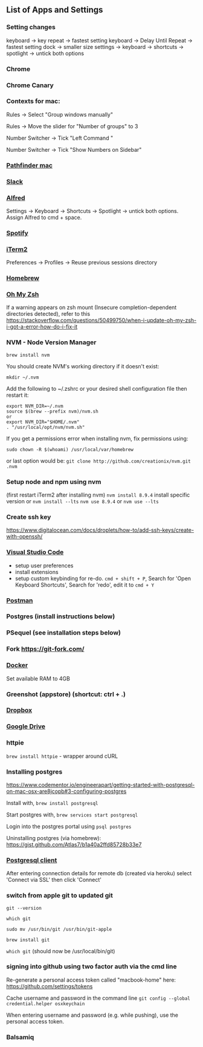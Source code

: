 ## List of Apps and Settings

### Setting changes

keyboard -> key repeat -> fastest setting
keyboard -> Delay Until Repeat -> fastest setting
dock -> smaller size
settings -> keyboard -> shortcuts -> spotlight -> untick both options

### Chrome

### Chrome Canary

### Contexts for mac: 

Rules -> Select "Group windows manually"

Rules -> Move the slider for "Number of groups" to 3

Number Switcher -> Tick "Left Command <number>"
  
Number Switcher -> Tick "Show Numbers on Sidebar"

### [Pathfinder mac](https://cocoatech.com/#/)

### [Slack](https://slack.com/downloads/osx)

### [Alfred](https://www.alfredapp.com/)
Settings -> Keyboard -> Shortcuts -> Spotlight -> untick both options. Assign Alfred to cmd + space.

### [Spotify](https://www.spotify.com/uk/download/mac/)

### [iTerm2](https://www.iterm2.com/) 
Preferences -> Profiles -> Reuse previous sessions directory

### [Homebrew](https://brew.sh/)

### [Oh My Zsh](http://ohmyz.sh/)

If a warning appears on zsh mount (Insecure completion-dependent directories detected), refer to this https://stackoverflow.com/questions/50499750/when-i-update-oh-my-zsh-i-got-a-error-how-do-i-fix-it 

### NVM - Node Version Manager 

`brew install nvm`

You should create NVM's working directory if it doesn't exist:

```
mkdir ~/.nvm
```
Add the following to ~/.zshrc or your desired shell
configuration file then restart it:

```
export NVM_DIR=~/.nvm
source $(brew --prefix nvm)/nvm.sh
or
export NVM_DIR="$HOME/.nvm"
. "/usr/local/opt/nvm/nvm.sh"
```
If you get a permissions error when installing nvm, fix permissions using:

`sudo chown -R $(whoami) /usr/local/var/homebrew`

or last option would be:
`git clone http://github.com/creationix/nvm.git .nvm`

### Setup node and npm using nvm
(first restart iTerm2 after installing nvm)
`nvm install 8.9.4` install specific version or `nvm install --lts`
`nvm use 8.9.4` or `nvm use --lts`

### Create ssh key
https://www.digitalocean.com/docs/droplets/how-to/add-ssh-keys/create-with-openssh/


### [Visual Studio Code](https://code.visualstudio.com/download)
- setup user preferences
- install extensions
- setup custom keybinding for re-do. `cmd + shift + P`, Search for 'Open Keyboard Shortcuts', Search for 'redo', edit it to `cmd + Y`

### [Postman](https://www.getpostman.com/apps)

### Postgres (install instructions below)

### PSequel (see installation steps below)

### Fork https://git-fork.com/

### [Docker](https://docs.docker.com/v17.09/docker-for-mac/install/)
Set available RAM to 4GB

### Greenshot (appstore) (shortcut: ctrl + .)

### [Dropbox](https://www.dropbox.com/en_GB/downloading)

### [Google Drive](https://www.google.co.uk/drive/download/)

### httpie 
`brew install httpie` - wrapper around cURL


### Installing postgres
https://www.codementor.io/engineerapart/getting-started-with-postgresql-on-mac-osx-are8jcopb#3-configuring-postgres

Install with, `brew install postgresql`

Start postgres with, `brew services start postgresql`

Login into the postgres portal using `psql postgres`

Uninstalling postgres (via homebrew): https://gist.github.com/Atlas7/b1a40a2ffd85728b33e7


### [Postgresql client](http://www.psequel.com/)

After entering connection details for remote db (created via heroku) select 'Connect via SSL' then click 'Connect'


### switch from apple git to updated git

`git --version`

`which git`

`sudo mv /usr/bin/git /usr/bin/git-apple`

`brew install git`

`which git` (should now be /usr/local/bin/git)

### signing into github using two factor auth via the cmd line

Re-generate a personal access token called "macbook-home" here: https://github.com/settings/tokens

Cache username and password in the command line `git config --global credential.helper osxkeychain`

When entering username and password (e.g. while pushing), use the personal access token.

### Balsamiq
